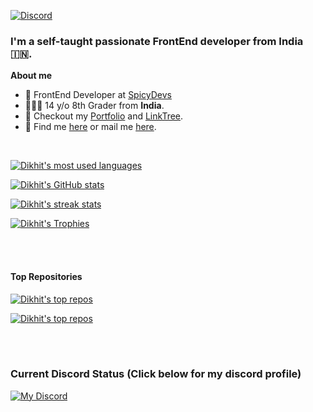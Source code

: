 <a href="https://fakedarkdev.github.io">
  <p>
    <img src="https://discord.c99.nl/widget/theme-2/709311435314036827.png" alt="Discord" />
  </p>
</a>

### I'm a self-taught passionate FrontEnd developer from **India** 🇮🇳.

**About me**

- 💼 FrontEnd Developer at [SpicyDevs](https://spicydevs.js.org/)
- 👨🏼‍🎓 14 y/o 8th Grader from **India**.
- 🎀 Checkout my [Portfolio](https://fakedarkdev.js.cool) and [LinkTree](https://linktr.ee/fakedarkdev).
- 💬 Find me [here](https://spicydevs.js.org/discord) or mail me [here](mailto:dikhitdas@outlook.com).

<br />

<a href="https://github.com/fakedarkdev/fakedarkdev">
  <p>
    <img src="https://github-readme-stats.vercel.app/api/top-langs/?username=fakedarkdev&layout=compact&show_icons=true&theme=radical" alt="Dikhit's most used languages" title="Dikhit's most used languages" />
  </p>
</a>
<a href="https://github.com/fakedarkdev/fakedarkdev">
  <p>
    <img src="https://github-readme-stats.vercel.app/api?username=fakedarkdev&show_icons=true&theme=radical" alt="Dikhit's GitHub stats" title="Dikhit's GitHub stats" />
  </p>
</a>
<a href="https://github.com/fakedarkdev/fakedarkdev">
  <p>
    <img src="https://github-readme-streak-stats.herokuapp.com/?user=fakedarkdev&theme=radical" alt="Dikhit's streak stats" title="Dikhit's streak stats" />
  </p>
</a>
<a href="https://github.com/fakedarkdev/fakedarkdev">
  <p>
    <img src="https://github-profile-trophy.vercel.app/?username=fakedarkdev&theme=radical" alt="Dikhit's Trophies" title="Dikhit's Trophies" />
  </p>
</a>

<br />

<br />

#### Top Repositories

<a href="https://github.com/fakedarkdev/fakedarkdev.github.io">
  <p>
    <img src="https://github-readme-stats.vercel.app/api/pin/?username=fakedarkdev&repo=fakedarkdev.github.io&show_icons=true&theme=radical" alt="Dikhit's top repos" title="Dikhit's top repos"  />
  </p>
</a>

<a href="https://github.com/fakedarkdev/fakedarkdev">
  <p>
    <img src="https://github-readme-stats.vercel.app/api/pin/?username=fakedarkdev&repo=fakedarkdev&show_icons=true&theme=radical" alt="Dikhit's top repos" title="Dikhit's top repos" />
  </p>
</a>

<br />

<br />

### Current Discord Status (Click below for my discord profile)

<a href="https://discordapp.com/users/709311435314036827">
  <p>
    <img src="https://lanyard.cnrad.dev/api/709311435314036827" alt="My Discord" title="Click for my discord profile">
  </p>
</a>
